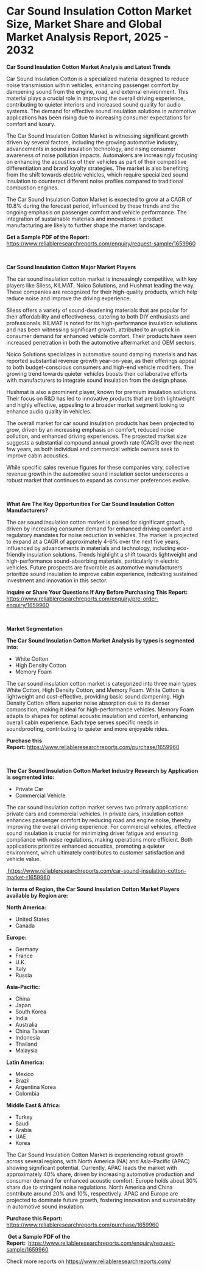 <p><h1>Car Sound Insulation Cotton Market Size, Market Share and Global Market Analysis Report, 2025 - 2032</h1></p><p><strong>Car Sound Insulation Cotton Market Analysis and Latest Trends</strong></p>
<p><p>Car Sound Insulation Cotton is a specialized material designed to reduce noise transmission within vehicles, enhancing passenger comfort by dampening sound from the engine, road, and external environment. This material plays a crucial role in improving the overall driving experience, contributing to quieter interiors and increased sound quality for audio systems. The demand for effective sound insulation solutions in automotive applications has been rising due to increasing consumer expectations for comfort and luxury.</p><p>The Car Sound Insulation Cotton Market is witnessing significant growth driven by several factors, including the growing automotive industry, advancements in sound insulation technology, and rising consumer awareness of noise pollution impacts. Automakers are increasingly focusing on enhancing the acoustics of their vehicles as part of their competitive differentiation and brand loyalty strategies. The market is also benefiting from the shift towards electric vehicles, which require specialized sound insulation to counteract different noise profiles compared to traditional combustion engines. </p><p>The Car Sound Insulation Cotton Market is expected to grow at a CAGR of 10.8% during the forecast period, influenced by these trends and the ongoing emphasis on passenger comfort and vehicle performance. The integration of sustainable materials and innovations in product manufacturing are likely to further shape the market landscape.</p></p>
<p><strong>Get a Sample PDF of the Report:&nbsp;</strong> <a href="https://www.reliableresearchreports.com/enquiry/request-sample/1659960?utm_campaign=3020&utm_medium=2&utm_source=Github&utm_content=ia&utm_term=29032025&utm_id=car-sound-insulation-cotton">https://www.reliableresearchreports.com/enquiry/request-sample/1659960</a></p>
<p>&nbsp;</p>
<p><strong>Car Sound Insulation Cotton Major Market Players</strong></p>
<p><p>The car sound insulation cotton market is increasingly competitive, with key players like Siless, KILMAT, Noico Solutions, and Hushmat leading the way. These companies are recognized for their high-quality products, which help reduce noise and improve the driving experience. </p><p>Siless offers a variety of sound-deadening materials that are popular for their affordability and effectiveness, catering to both DIY enthusiasts and professionals. KILMAT is noted for its high-performance insulation solutions and has been witnessing significant growth, attributed to an uptick in consumer demand for enhanced vehicle comfort. Their products have seen increased penetration in both the automotive aftermarket and OEM sectors.</p><p>Noico Solutions specializes in automotive sound damping materials and has reported substantial revenue growth year-on-year, as their offerings appeal to both budget-conscious consumers and high-end vehicle modifiers. The growing trend towards quieter vehicles boosts their collaborative efforts with manufacturers to integrate sound insulation from the design phase.</p><p>Hushmat is also a prominent player, known for premium insulation solutions. Their focus on R&D has led to innovative products that are both lightweight and highly effective, appealing to a broader market segment looking to enhance audio quality in vehicles.</p><p>The overall market for car sound insulation products has been projected to grow, driven by an increasing emphasis on comfort, reduced noise pollution, and enhanced driving experiences. The projected market size suggests a substantial compound annual growth rate (CAGR) over the next few years, as both individual and commercial vehicle owners seek to improve cabin acoustics.</p><p>While specific sales revenue figures for these companies vary, collective revenue growth in the automotive sound insulation sector underscores a robust market that continues to expand as consumer preferences evolve.</p></p>
<p>&nbsp;</p>
<p><strong>What Are The Key Opportunities For Car Sound Insulation Cotton Manufacturers?</strong></p>
<p><p>The car sound insulation cotton market is poised for significant growth, driven by increasing consumer demand for enhanced driving comfort and regulatory mandates for noise reduction in vehicles. The market is projected to expand at a CAGR of approximately 4-6% over the next five years, influenced by advancements in materials and technology, including eco-friendly insulation solutions. Trends highlight a shift towards lightweight and high-performance sound-absorbing materials, particularly in electric vehicles. Future prospects are favorable as automotive manufacturers prioritize sound insulation to improve cabin experience, indicating sustained investment and innovation in this sector.</p></p>
<p><strong>Inquire or Share Your Questions If Any Before Purchasing This Report:</strong> <a href="https://www.reliableresearchreports.com/enquiry/pre-order-enquiry/1659960?utm_campaign=3020&utm_medium=2&utm_source=Github&utm_content=ia&utm_term=29032025&utm_id=car-sound-insulation-cotton">https://www.reliableresearchreports.com/enquiry/pre-order-enquiry/1659960</a></p>
<p>&nbsp;</p>
<p><strong>Market Segmentation</strong></p>
<p><strong>The Car Sound Insulation Cotton Market Analysis by types is segmented into:</strong></p>
<p><ul><li>White Cotton</li><li>High Density Cotton</li><li>Memory Foam</li></ul></p>
<p><p>The car sound insulation cotton market is categorized into three main types: White Cotton, High Density Cotton, and Memory Foam. White Cotton is lightweight and cost-effective, providing basic sound dampening. High Density Cotton offers superior noise absorption due to its denser composition, making it ideal for high-performance vehicles. Memory Foam adapts to shapes for optimal acoustic insulation and comfort, enhancing overall cabin experience. Each type serves specific needs in soundproofing, contributing to quieter and more enjoyable rides.</p></p>
<p><strong>Purchase this Report:&nbsp;</strong><a href="https://www.reliableresearchreports.com/purchase/1659960?utm_campaign=3020&utm_medium=2&utm_source=Github&utm_content=ia&utm_term=29032025&utm_id=car-sound-insulation-cotton">https://www.reliableresearchreports.com/purchase/1659960</a></p>
<p>&nbsp;</p>
<p><strong>The Car Sound Insulation Cotton Market Industry Research by Application is segmented into:</strong></p>
<p><ul><li>Private Car</li><li>Commercial Vehicle</li></ul></p>
<p><p>The car sound insulation cotton market serves two primary applications: private cars and commercial vehicles. In private cars, insulation cotton enhances passenger comfort by reducing road and engine noise, thereby improving the overall driving experience. For commercial vehicles, effective sound insulation is crucial for minimizing driver fatigue and ensuring compliance with noise regulations, making operations more efficient. Both applications prioritize enhanced acoustics, promoting a quieter environment, which ultimately contributes to customer satisfaction and vehicle value.</p></p>
<p><a href="https://www.reliableresearchreports.com/car-sound-insulation-cotton-market-r1659960?utm_campaign=3020&utm_medium=2&utm_source=Github&utm_content=ia&utm_term=29032025&utm_id=car-sound-insulation-cotton">&nbsp;https://www.reliableresearchreports.com/car-sound-insulation-cotton-market-r1659960</a></p>
<p><strong>In terms of Region, the Car Sound Insulation Cotton Market Players available by Region are:</strong></p>
<p>
    <p> <strong> North America: </strong>
        <ul>
            <li>United States</li>
            <li>Canada</li>
        </ul>
        </p> 
    <p> <strong> Europe: </strong>
        <ul>
            <li>Germany</li>
            <li>France</li>
            <li>U.K.</li>
            <li>Italy</li>
            <li>Russia</li>
        </ul>
        </p> 
    <p> <strong> Asia-Pacific: </strong>
        <ul>
            <li>China</li>
            <li>Japan</li>
            <li>South Korea</li>
            <li>India</li>
            <li>Australia</li>
            <li>China Taiwan</li>
            <li>Indonesia</li>
            <li>Thailand</li>
            <li>Malaysia</li>
        </ul>
        </p> 
    <p> <strong> Latin America: </strong>
        <ul>
            <li>Mexico</li>
            <li>Brazil</li>
            <li>Argentina Korea</li>
            <li>Colombia</li>
        </ul>
        </p> 
    <p> <strong> Middle East & Africa: </strong>
        <ul>
            <li>Turkey</li>
            <li>Saudi</li>
            <li>Arabia</li>
            <li>UAE</li>
            <li>Korea</li>
        </ul>
    </p>
    </p>
<p><p>The Car Sound Insulation Cotton Market is experiencing robust growth across several regions, with North America (NA) and Asia-Pacific (APAC) showing significant potential. Currently, APAC leads the market with approximately 40% share, driven by increasing automotive production and consumer demand for enhanced acoustic comfort. Europe holds about 30% share due to stringent noise regulations. North America and China contribute around 20% and 10%, respectively. APAC and Europe are projected to dominate future growth, fostering innovation and sustainability in automotive sound insulation.</p></p>
<p><strong>Purchase this Report: </strong><a href="https://www.reliableresearchreports.com/purchase/1659960?utm_campaign=3020&utm_medium=2&utm_source=Github&utm_content=ia&utm_term=29032025&utm_id=car-sound-insulation-cotton">https://www.reliableresearchreports.com/purchase/1659960</a></p>
<p>&nbsp;<strong>Get a Sample PDF of the Report:&nbsp;&nbsp;</strong><a href="https://www.reliableresearchreports.com/enquiry/request-sample/1659960?utm_campaign=3020&utm_medium=2&utm_source=Github&utm_content=ia&utm_term=29032025&utm_id=car-sound-insulation-cotton">https://www.reliableresearchreports.com/enquiry/request-sample/1659960</a></p>
<p><strong></strong></p>
<p>Check more reports on <a href="https://www.reliableresearchreports.com/?utm_campaign=3020&utm_medium=2&utm_source=Github&utm_content=ia&utm_term=29032025&utm_id=car-sound-insulation-cotton">https://www.reliableresearchreports.com/</a></p>
